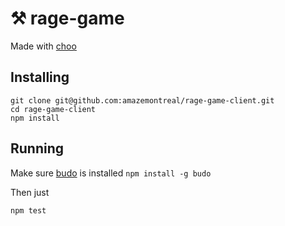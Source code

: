 # ⚒ rage-game

Made with [choo](https://github.com/yoshuawuyts/choo)

## Installing

```
git clone git@github.com:amazemontreal/rage-game-client.git
cd rage-game-client
npm install
```

## Running

Make sure [budo](https://npmjs.org/package/budo) is installed `npm install -g budo`

Then just

```
npm test
```

